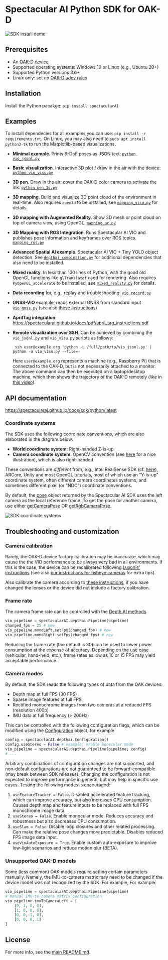 # Spectacular AI Python SDK for OAK-D

![SDK install demo](https://spectacularai.github.io/docs/gif/pip-install.gif)

## Prerequisites

 * An [OAK-D device](https://store.opencv.ai/products/oak-d)
 * Supported operating systems: Windows 10 or Linux (e.g., Ubuntu 20+)
 * Supported Python versions 3.6+
 * Linux only: set up [OAK-D udev rules](https://docs.luxonis.com/en/latest/pages/troubleshooting/#udev-rules-on-linux)

## Installation

Install the Python pacakge: `pip install spectacularAI`

## Examples

To install dependecies for all examples you can use: `pip install -r requirements.txt`. On Linux, you may also need to `sudo apt install python3-tk` to run the Matplotlib-based visualizations.

 * **Minimal example**. Prints 6-DoF poses as JSON text: [`python vio_jsonl.py`](vio_jsonl.py)
 * **Basic visualization**. Interactive 3D plot / draw in the air with the device: [`python vio_visu.py`](vio_visu.py)
 * **3D pen**. Draw in the air: cover the OAK-D color camera to activate the ink. [`python pen_3d.py`](pen_3d.py)
 * **3D mapping**. Build and visualize 3D point cloud of the environment in real-time.
    Also requires `open3d` to be installed, see [`mapping_visu.py`](mapping_visu.py) for details.
 * **3D mapping with Augmented Reality**. Show 3D mesh or point cloud on top of camera view, using OpenGL. [`mapping_ar.py`](mapping_ar.py)
 * **3D Mapping with ROS Integration**. Runs Spectacular AI VIO and publishes pose information and keyframes over ROS topics. [`mapping_ros.py`](mapping_ros.py)
 * **Advanced Spatial AI example**. Spectacular AI VIO + Tiny YOLO object detection.
    See [`depthai_combination.py`](depthai_combination.py) for additional dependencies that also need to be installed.
 * **Mixed reality**. In less than 130 lines of Python, with the good old OpenGL functions like `glTranslatef` used for rendering.
    Also requires `PyOpenGL_accelerate` to be installed, see [`mixed_reality.py`](mixed_reality.py) for details.
 * **Data recording** for, e.g., replay and troubleshooting: [`vio_record.py`](vio_record.py)
 * **GNSS-VIO** example, reads external GNSS from standard input [`vio_gnss.py`](vio_gnss.py) (see also [these instructions](https://spectacularai.github.io/docs/pdf/GNSS-VIO_OAK-D_Python.pdf))
 * **AprilTag integration**: https://spectacularai.github.io/docs/pdf/april_tag_instructions.pdf
 * **Remote visualization over SSH**. Can be achieved by combining the `vio_jsonl.py` and `vio_visu.py` scripts as follows:

        ssh user@example.org 'python -u /full/path/to/vio_jsonl.py' | python -u vio_visu.py --file=-

    Here `user@example.org` represents a machine (e.g., Raspberry Pi) that is connected to the OAK-D, but is not necessarily attached to a monitor.
    The above command can then be executed on a laptop/desktop machine, which then shows the trajectory of the OAK-D remotely (like in [this video](https://youtu.be/mBZ8bszNnwI?t=17)).

## API documentation

https://spectacularai.github.io/docs/sdk/python/latest

### Coordinate systems

The SDK uses the following coordinate conventions, which are also elaborated in the diagram below:
 * **World coordinate system**: Right-handed Z-is-up
 * **Camera coordinate system**: OpenCV convention (see [here](https://learnopencv.com/geometry-of-image-formation/) for a nice illustration), which is also right-handed

These conventions are _different_ from, e.g., Intel RealSense SDK (cf. [here](https://github.com/IntelRealSense/librealsense/blob/master/doc/t265.md#sensor-origin-and-coordinate-system)), ARCore, Unity and most OpenGL tutorials, most of which use an "Y-is-up" coordinate system, often different camera coordinates systems, and sometimes different pixel (or "NDC") coordinate conventions.

By default, the [pose](https://spectacularai.github.io/docs/sdk/python/latest/#spectacularAI.VioOutput.pose) object returned by the Spectacular AI SDK uses the left camera as the local reference frame. To get the pose for another camera, use either [getCameraPose](https://spectacularai.github.io/docs/sdk/python/latest/#spectacularAI.VioOutput.getCameraPose) OR [getRgbCameraPose](https://spectacularai.github.io/docs/sdk/python/latest/#spectacularAI.depthai.Session.getRgbCameraPose).

![SDK coordinate systems](https://spectacularai.github.io/docs/png/SpectacularAI-coordinate-systems-oak-d.png?v=2)

## Troubleshooting and customization

### Camera calibration

Rarely, the OAK-D device factory calibration may be inaccurate, which may cause the the VIO performance to be always very bad in all environments. If this is the case, the device can be recalibrated following [Luxonis' instructions](https://docs.luxonis.com/en/latest/pages/calibration/) (see also [our instructions for fisheye cameras](https://spectacularai.github.io/docs/pdf/oak_fisheye_calibration_instructions.pdf) for extra tips).

Also calibrate the camera according to [these instructions](https://spectacularai.github.io/docs/pdf/oak_fisheye_calibration_instructions.pdf), if you have changed the lenses or the device did not include a factory calibration.

### Frame rate

The camera frame rate can be controlled with the [Depth AI methods](https://docs.luxonis.com/projects/api/en/latest/components/nodes/mono_camera/)
```python
vio_pipeline = spectacularAI.depthai.Pipeline(pipeline)
changed_fps = 25 # new
vio_pipeline.monoLeft.setFps(changed_fps) # new
vio_pipeline.monoRight.setFps(changed_fps) # new
```
Reducing the frame rate (the default is 30) can be used to lower power consumption at the expense of accuracy. Depending on the use case (vehicular, hand-held, etc.), frame rates as low as 10 or 15 FPS may yield acceptable performance.

### Camera modes

By default, the SDK reads the following types of data from the OAK devices:

 * Depth map at full FPS (30 FPS)
 * Sparse image features at full FPS
 * Rectified monochrome images from two cameras at a reduced FPS (resolution 400p)
 * IMU data at full frequency (> 200Hz)

This can be controlled with the following configuration flags, which can be modified using the [Configuration](https://spectacularai.github.io/docs/sdk/python/latest/#spectacularAI.depthai.Configuration) object, for example
```python
config = spectacularAI.depthai.Configuration()
config.useStereo = False # example: enable monocular mode
vio_pipeline = spectacularAI.depthai.Pipeline(pipeline, config)
# ...
```
Arbitrary combinations of configuration changes are not supported, and non-default configurations are not guaranteed to be forward-compatible (may break between SDK releases). Changing the configuration is not expected to improve performance in general, but may help in specific use cases. Testing the following modes is encouraged:

 1. `useFeatureTracker = False`. Disabled accelerated feature tracking, which can improve accuracy, but also increases CPU consumption. Causes depth map and feature inputs to be replaced with full FPS monochrome image data.
 2. `useStereo = False`. Enable monocular mode. Reduces accuracy and robustness but also decreases CPU consumption.
 3. `useSlam = False`. Disable loop closures and other related processing. Can make the relative pose changes more predictable. Disables reduced FPS image data input.
 4. `useVioAutoExposure = True`. Enable custom auto-exposure to improve low-light scenarios and reduce motion blur (BETA).

### Unsupported OAK-D models

Some (less common) OAK models require setting certain parameters manually. Namely, the IMU-to-camera matrix may need to be changed if the device model was not recognized by the SDK. For example, For example:
```python
vio_pipeline = spectacularAI.depthai.Pipeline(pipeline)
# manual IMU-to-camera matrix configuration
vio_pipeline.imuToCameraLeft = [
    [0, 1, 0, 0],
    [1, 0, 0, 0],
    [0, 0,-1, 0],
    [0, 0, 0, 1]
]
```

## License

For more info, see the [main README.md](../../README.md).

